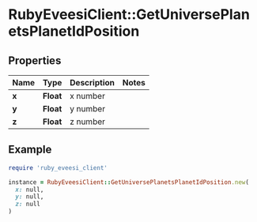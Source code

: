 # RubyEveesiClient::GetUniversePlanetsPlanetIdPosition

## Properties

| Name | Type | Description | Notes |
| ---- | ---- | ----------- | ----- |
| **x** | **Float** | x number |  |
| **y** | **Float** | y number |  |
| **z** | **Float** | z number |  |

## Example

```ruby
require 'ruby_eveesi_client'

instance = RubyEveesiClient::GetUniversePlanetsPlanetIdPosition.new(
  x: null,
  y: null,
  z: null
)
```

